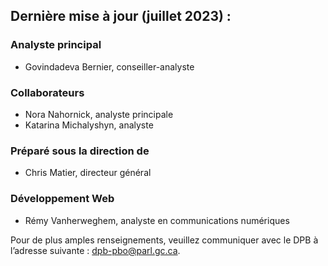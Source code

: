 ## Dernière mise à jour (juillet 2023) :

### Analyste principal
- Govindadeva Bernier, conseiller-analyste

### Collaborateurs
- Nora Nahornick, analyste principale
- Katarina Michalyshyn, analyste

### Préparé sous la direction de
- Chris Matier, directeur général

### Développement Web
- Rémy Vanherweghem, analyste en communications numériques


Pour de plus amples renseignements, veuillez communiquer avec le DPB à l’adresse suivante : [dpb-pbo@parl.gc.ca](mailto:dpb-pbo@parl.gc.ca).
